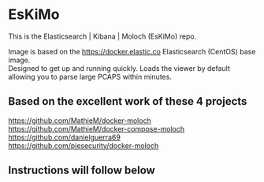 # EsKiMo
This is the Elasticsearch | Kibana | Moloch (EsKiMo) repo.

Image is based on the https://docker.elastic.co Elasticsearch (CentOS) base image.  
Designed to get up and running quickly. Loads the viewer by default allowing you to parse large PCAPS within minutes.
## Based on the excellent work of these 4 projects

https://github.com/MathieM/docker-moloch  
https://github.com/MathieM/docker-compose-moloch  
https://github.com/danielguerra69  
https://github.com/piesecurity/docker-moloch

## Instructions will follow below
